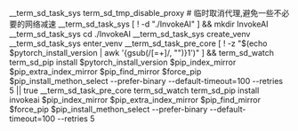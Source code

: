 __term_sd_task_sys term_sd_tmp_disable_proxy # 临时取消代理,避免一些不必要的网络减速
__term_sd_task_sys [ ! -d "./InvokeAI" ] && mkdir InvokeAI
__term_sd_task_sys cd ./InvokeAI
__term_sd_task_sys create_venv
__term_sd_task_sys enter_venv
__term_sd_task_pre_core [ ! -z "$(echo $pytorch_install_version | awk '{gsub(/[=+]/, "")}1')" ] && term_sd_watch term_sd_pip install $pytorch_install_version $pip_index_mirror $pip_extra_index_mirror $pip_find_mirror $force_pip $pip_install_methon_select --prefer-binary --default-timeout=100 --retries 5 || true
__term_sd_task_pre_core term_sd_watch term_sd_pip install invokeai $pip_index_mirror $pip_extra_index_mirror $pip_find_mirror $force_pip $pip_install_methon_select --prefer-binary --default-timeout=100 --retries 5




